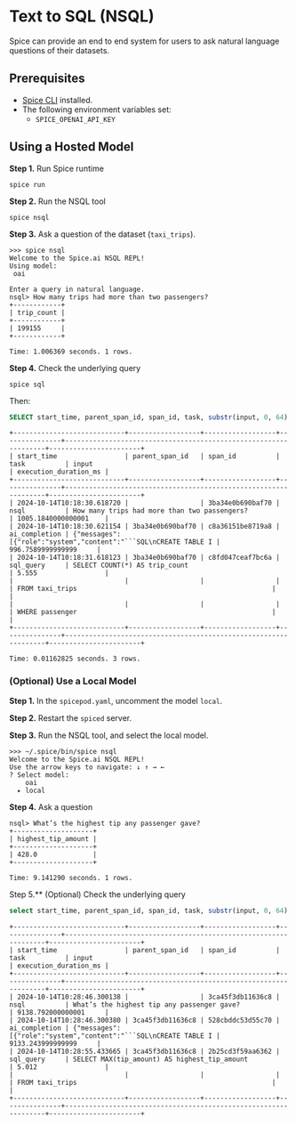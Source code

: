 # Text to SQL (NSQL)

Spice can provide an end to end system for users to ask natural language questions of their datasets.

## Prerequisites

- [Spice CLI](https://docs.spiceai.org/getting-started) installed.
- The following environment variables set:
  - `SPICE_OPENAI_API_KEY`

## Using a Hosted Model

**Step 1.** Run Spice runtime

```shell
spice run
```

**Step 2.** Run the NSQL tool

```shell
spice nsql
```

**Step 3.** Ask a question of the dataset (`taxi_trips`).

```shell
>>> spice nsql
Welcome to the Spice.ai NSQL REPL!
Using model:
 oai

Enter a query in natural language.
nsql> How many trips had more than two passengers?
+------------+
| trip_count |
+------------+
| 199155     |
+------------+

Time: 1.006369 seconds. 1 rows.
```

**Step 4.** Check the underlying query

```shell
spice sql 
```

Then:

```sql
SELECT start_time, parent_span_id, span_id, task, substr(input, 0, 64) AS input, execution_duration_ms FROM runtime.task_history WHERE trace_id=(SELECT trace_id FROM runtime.task_history WHERE task='nsql') ORDER BY start_time ASC;
```

```shell
+----------------------------+------------------+------------------+---------------+-----------------------------------------------------------------+-----------------------+
| start_time                 | parent_span_id   | span_id          | task          | input                                                           | execution_duration_ms |
+----------------------------+------------------+------------------+---------------+-----------------------------------------------------------------+-----------------------+
| 2024-10-14T10:18:30.618720 |                  | 3ba34e0b690baf70 | nsql          | How many trips had more than two passengers?                    | 1005.1840000000001    |
| 2024-10-14T10:18:30.621154 | 3ba34e0b690baf70 | c8a36151be8719a8 | ai_completion | {"messages":[{"role":"system","content":"```SQL\nCREATE TABLE I | 996.7589999999999     |
| 2024-10-14T10:18:31.618123 | 3ba34e0b690baf70 | c8fd047ceaf7bc6a | sql_query     | SELECT COUNT(*) AS trip_count                                   | 5.555                 |
|                            |                  |                  |               | FROM taxi_trips                                                 |                       |
|                            |                  |                  |               | WHERE passenger                                                 |                       |
+----------------------------+------------------+------------------+---------------+-----------------------------------------------------------------+-----------------------+

Time: 0.01162825 seconds. 3 rows.
```

### (Optional) Use a Local Model

**Step 1.** In the `spicepod.yaml`, uncomment the model `local`.

**Step 2.** Restart the `spiced` server.

**Step 3.** Run the NSQL tool, and select the local model.

```shell
>>> ~/.spice/bin/spice nsql
Welcome to the Spice.ai NSQL REPL!
Use the arrow keys to navigate: ↓ ↑ → ←
? Select model:
    oai
  ▸ local
```

**Step 4.** Ask a question

```shell
nsql> What’s the highest tip any passenger gave?
+--------------------+
| highest_tip_amount |
+--------------------+
| 428.0              |
+--------------------+

Time: 9.141290 seconds. 1 rows.
```

Step 5.** (Optional) Check the underlying query

```sql
select start_time, parent_span_id, span_id, task, substr(input, 0, 64) as input, execution_duration_ms from runtime.task_history where trace_id=(select trace_id from runtime.task_history where task='nsql') order by start_time asc;
```

```shell
+----------------------------+------------------+------------------+---------------+-----------------------------------------------------------------+-----------------------+
| start_time                 | parent_span_id   | span_id          | task          | input                                                           | execution_duration_ms |
+----------------------------+------------------+------------------+---------------+-----------------------------------------------------------------+-----------------------+
| 2024-10-14T10:28:46.300138 |                  | 3ca45f3db11636c8 | nsql          | What’s the highest tip any passenger gave?                      | 9138.792000000001     |
| 2024-10-14T10:28:46.300380 | 3ca45f3db11636c8 | 528cbddc53d55c70 | ai_completion | {"messages":[{"role":"system","content":"```SQL\nCREATE TABLE I | 9133.243999999999     |
| 2024-10-14T10:28:55.433665 | 3ca45f3db11636c8 | 2b25cd3f59aa6362 | sql_query     | SELECT MAX(tip_amount) AS highest_tip_amount                    | 5.012                 |
|                            |                  |                  |               | FROM taxi_trips                                                 |                       |
+----------------------------+------------------+------------------+---------------+-----------------------------------------------------------------+-----------------------+
```
